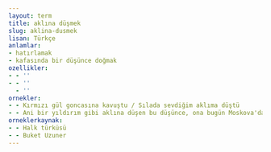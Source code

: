 ```yaml
---
layout: term
title: aklına düşmek
slug: aklina-dusmek
lisan: Türkçe
anlamlar:
- hatırlamak
- kafasında bir düşünce doğmak
ozellikler:
- - ''
- - ''
  - ''
ornekler:
- - Kırmızı gül goncasına kavuştu / Sılada sevdiğim aklıma düştü
- - Ani bir yıldırım gibi aklına düşen bu düşünce, ona bugün Moskova'dan İstanbul'a indiğinden beri başına gelen bütün olumsuzlukları unutturacak kadar büyük bir darbe vurdu.
orneklerkaynak:
- - Halk türküsü
- - Buket Uzuner
---
```

